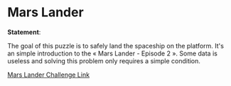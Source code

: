 # Mars Lander

**Statement**:

The goal of this puzzle is to safely land the spaceship on the platform. It's an simple introduction to the « Mars Lander - Episode 2 ». Some data is useless and solving this problem only requires a simple condition.

[Mars Lander Challenge Link](https://www.codingame.com/training/easy/mars-lander-episode-1)
